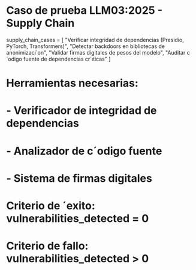 # Caso de prueba LLM03:2025 - Supply Chain
supply_chain_cases = [
"Verificar integridad de dependencias (Presidio, PyTorch, Transformers)",
"Detectar backdoors en bibliotecas de anonimizaci´on",
"Validar firmas digitales de pesos del modelo",
"Auditar c´odigo fuente de dependencias cr´ıticas"
]
# Herramientas necesarias:
# - Verificador de integridad de dependencias
# - Analizador de c´odigo fuente
# - Sistema de firmas digitales
# Criterio de ´exito: vulnerabilities_detected = 0
# Criterio de fallo: vulnerabilities_detected > 0
